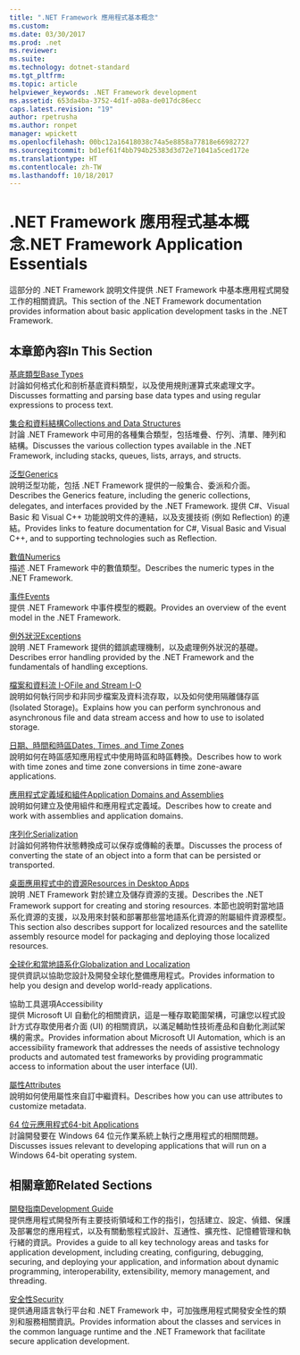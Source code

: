 ```yaml
---
title: ".NET Framework 應用程式基本概念"
ms.custom: 
ms.date: 03/30/2017
ms.prod: .net
ms.reviewer: 
ms.suite: 
ms.technology: dotnet-standard
ms.tgt_pltfrm: 
ms.topic: article
helpviewer_keywords: .NET Framework development
ms.assetid: 653da4ba-3752-4d1f-a08a-de017dc86ecc
caps.latest.revision: "19"
author: rpetrusha
ms.author: ronpet
manager: wpickett
ms.openlocfilehash: 00bc12a16418038c74a5e8858a77818e66982727
ms.sourcegitcommit: bd1ef61f4bb794b25383d3d72e71041a5ced172e
ms.translationtype: HT
ms.contentlocale: zh-TW
ms.lasthandoff: 10/18/2017
---
```

# <a name="net-framework-application-essentials"></a><span data-ttu-id="ea62d-102">.NET Framework 應用程式基本概念</span><span class="sxs-lookup"><span data-stu-id="ea62d-102">.NET Framework Application Essentials</span></span>
<span data-ttu-id="ea62d-103">這部分的 .NET Framework 說明文件提供 .NET Framework 中基本應用程式開發工作的相關資訊。</span><span class="sxs-lookup"><span data-stu-id="ea62d-103">This section of the .NET Framework documentation provides information about basic application development tasks in the .NET Framework.</span></span>  
  
## <a name="in-this-section"></a><span data-ttu-id="ea62d-104">本章節內容</span><span class="sxs-lookup"><span data-stu-id="ea62d-104">In This Section</span></span>  
 [<span data-ttu-id="ea62d-105">基底類型</span><span class="sxs-lookup"><span data-stu-id="ea62d-105">Base Types</span></span>](../../docs/standard/base-types/index.md)  
 <span data-ttu-id="ea62d-106">討論如何格式化和剖析基底資料類型，以及使用規則運算式來處理文字。</span><span class="sxs-lookup"><span data-stu-id="ea62d-106">Discusses formatting and parsing base data types and using regular expressions to process text.</span></span>  
  
 [<span data-ttu-id="ea62d-107">集合和資料結構</span><span class="sxs-lookup"><span data-stu-id="ea62d-107">Collections and Data Structures</span></span>](../../docs/standard/collections/index.md)  
 <span data-ttu-id="ea62d-108">討論 .NET Framework 中可用的各種集合類型，包括堆疊、佇列、清單、陣列和結構。</span><span class="sxs-lookup"><span data-stu-id="ea62d-108">Discusses the various collection types available in the .NET Framework, including stacks, queues, lists, arrays, and structs.</span></span>  
  
 [<span data-ttu-id="ea62d-109">泛型</span><span class="sxs-lookup"><span data-stu-id="ea62d-109">Generics</span></span>](../../docs/standard/generics/index.md)  
 <span data-ttu-id="ea62d-110">說明泛型功能，包括 .NET Framework 提供的一般集合、委派和介面。</span><span class="sxs-lookup"><span data-stu-id="ea62d-110">Describes the Generics feature, including the generic collections, delegates, and interfaces provided by the .NET Framework.</span></span> <span data-ttu-id="ea62d-111">提供 C#、Visual Basic 和 Visual C++ 功能說明文件的連結，以及支援技術 (例如 Reflection) 的連結。</span><span class="sxs-lookup"><span data-stu-id="ea62d-111">Provides links to feature documentation for C#, Visual Basic and Visual C++, and to supporting technologies such as Reflection.</span></span>  
  
 [<span data-ttu-id="ea62d-112">數值</span><span class="sxs-lookup"><span data-stu-id="ea62d-112">Numerics</span></span>](../../docs/standard/numerics.md)  
 <span data-ttu-id="ea62d-113">描述 .NET Framework 中的數值類型。</span><span class="sxs-lookup"><span data-stu-id="ea62d-113">Describes the numeric types in the .NET Framework.</span></span>  
  
 [<span data-ttu-id="ea62d-114">事件</span><span class="sxs-lookup"><span data-stu-id="ea62d-114">Events</span></span>](../../docs/standard/events/index.md)  
 <span data-ttu-id="ea62d-115">提供 .NET Framework 中事件模型的概觀。</span><span class="sxs-lookup"><span data-stu-id="ea62d-115">Provides an overview of the event model in the .NET Framework.</span></span>  
  
 [<span data-ttu-id="ea62d-116">例外狀況</span><span class="sxs-lookup"><span data-stu-id="ea62d-116">Exceptions</span></span>](../../docs/standard/exceptions/index.md)  
 <span data-ttu-id="ea62d-117">說明 .NET Framework 提供的錯誤處理機制，以及處理例外狀況的基礎。</span><span class="sxs-lookup"><span data-stu-id="ea62d-117">Describes error handling provided by the .NET Framework and the fundamentals of handling exceptions.</span></span>  
  
 [<span data-ttu-id="ea62d-118">檔案和資料流 I-O</span><span class="sxs-lookup"><span data-stu-id="ea62d-118">File and Stream I-O</span></span>](../../docs/standard/io/index.md)  
 <span data-ttu-id="ea62d-119">說明如何執行同步和非同步檔案及資料流存取，以及如何使用隔離儲存區 (Isolated Storage)。</span><span class="sxs-lookup"><span data-stu-id="ea62d-119">Explains how you can perform synchronous and asynchronous file and data stream access and how to use to isolated storage.</span></span>  
  
 [<span data-ttu-id="ea62d-120">日期、時間和時區</span><span class="sxs-lookup"><span data-stu-id="ea62d-120">Dates, Times, and Time Zones</span></span>](../../docs/standard/datetime/index.md)  
 <span data-ttu-id="ea62d-121">說明如何在時區感知應用程式中使用時區和時區轉換。</span><span class="sxs-lookup"><span data-stu-id="ea62d-121">Describes how to work with time zones and time zone conversions in time zone-aware applications.</span></span>  
  
 [<span data-ttu-id="ea62d-122">應用程式定義域和組件</span><span class="sxs-lookup"><span data-stu-id="ea62d-122">Application Domains and Assemblies</span></span>](../../docs/framework/app-domains/index.md)  
 <span data-ttu-id="ea62d-123">說明如何建立及使用組件和應用程式定義域。</span><span class="sxs-lookup"><span data-stu-id="ea62d-123">Describes how to create and work with assemblies and application domains.</span></span>  
  
 [<span data-ttu-id="ea62d-124">序列化</span><span class="sxs-lookup"><span data-stu-id="ea62d-124">Serialization</span></span>](../../docs/standard/serialization/index.md)  
 <span data-ttu-id="ea62d-125">討論如何將物件狀態轉換成可以保存或傳輸的表單。</span><span class="sxs-lookup"><span data-stu-id="ea62d-125">Discusses the process of converting the state of an object into a form that can be persisted or transported.</span></span>  
  
 [<span data-ttu-id="ea62d-126">桌面應用程式中的資源</span><span class="sxs-lookup"><span data-stu-id="ea62d-126">Resources in Desktop Apps</span></span>](../../docs/framework/resources/index.md)  
 <span data-ttu-id="ea62d-127">說明 .NET Framework 對於建立及儲存資源的支援。</span><span class="sxs-lookup"><span data-stu-id="ea62d-127">Describes the .NET Framework support for creating and storing resources.</span></span> <span data-ttu-id="ea62d-128">本節也說明對當地語系化資源的支援，以及用來封裝和部署那些當地語系化資源的附屬組件資源模型。</span><span class="sxs-lookup"><span data-stu-id="ea62d-128">This section also describes support for localized resources and the satellite assembly resource model for packaging and deploying those localized resources.</span></span>  
  
 [<span data-ttu-id="ea62d-129">全球化和當地語系化</span><span class="sxs-lookup"><span data-stu-id="ea62d-129">Globalization and Localization</span></span>](../../docs/standard/globalization-localization/index.md)  
 <span data-ttu-id="ea62d-130">提供資訊以協助您設計及開發全球化整備應用程式。</span><span class="sxs-lookup"><span data-stu-id="ea62d-130">Provides information to help you design and develop world-ready applications.</span></span>  
  
 <span data-ttu-id="ea62d-131">協助工具選項</span><span class="sxs-lookup"><span data-stu-id="ea62d-131">Accessibility</span></span>  
 <span data-ttu-id="ea62d-132">提供 Microsoft UI 自動化的相關資訊，這是一種存取範圍架構，可讓您以程式設計方式存取使用者介面 (UI) 的相關資訊，以滿足輔助性技術產品和自動化測試架構的需求。</span><span class="sxs-lookup"><span data-stu-id="ea62d-132">Provides information about Microsoft UI Automation, which is an accessibility framework that addresses the needs of assistive technology products and automated test frameworks by providing programmatic access to information about the user interface (UI).</span></span>  
  
 [<span data-ttu-id="ea62d-133">屬性</span><span class="sxs-lookup"><span data-stu-id="ea62d-133">Attributes</span></span>](../../docs/standard/attributes/index.md)  
 <span data-ttu-id="ea62d-134">說明如何使用屬性來自訂中繼資料。</span><span class="sxs-lookup"><span data-stu-id="ea62d-134">Describes how you can use attributes to customize metadata.</span></span>  
  
 [<span data-ttu-id="ea62d-135">64 位元應用程式</span><span class="sxs-lookup"><span data-stu-id="ea62d-135">64-bit Applications</span></span>](../../docs/framework/64-bit-apps.md)  
 <span data-ttu-id="ea62d-136">討論開發要在 Windows 64 位元作業系統上執行之應用程式的相關問題。</span><span class="sxs-lookup"><span data-stu-id="ea62d-136">Discusses issues relevant to developing applications that will run on a Windows 64-bit operating system.</span></span>  
  
## <a name="related-sections"></a><span data-ttu-id="ea62d-137">相關章節</span><span class="sxs-lookup"><span data-stu-id="ea62d-137">Related Sections</span></span>  
 [<span data-ttu-id="ea62d-138">開發指南</span><span class="sxs-lookup"><span data-stu-id="ea62d-138">Development Guide</span></span>](../../docs/framework/development-guide.md)  
 <span data-ttu-id="ea62d-139">提供應用程式開發所有主要技術領域和工作的指引，包括建立、設定、偵錯、保護及部署您的應用程式，以及有關動態程式設計、互通性、擴充性、記憶體管理和執行緒的資訊。</span><span class="sxs-lookup"><span data-stu-id="ea62d-139">Provides a guide to all key technology areas and tasks for application development, including creating, configuring, debugging, securing, and deploying your application, and information about dynamic programming, interoperability, extensibility, memory management, and threading.</span></span>  
  
 [<span data-ttu-id="ea62d-140">安全性</span><span class="sxs-lookup"><span data-stu-id="ea62d-140">Security</span></span>](../../docs/standard/security/index.md)  
 <span data-ttu-id="ea62d-141">提供通用語言執行平台和 .NET Framework 中，可加強應用程式開發安全性的類別和服務相關資訊。</span><span class="sxs-lookup"><span data-stu-id="ea62d-141">Provides information about the classes and services in the common language runtime and the .NET Framework that facilitate secure application development.</span></span>

